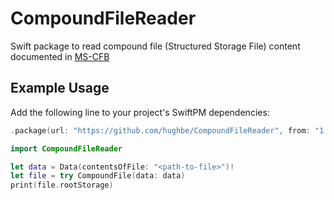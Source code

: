 # CompoundFileReader

Swift package to read compound file (Structured Storage File) content documented in [MS-CFB](https://docs.microsoft.com/en-us/openspecs/windows_protocols/ms-cfb/53989ce4-7b05-4f8d-829b-d08d6148375b)

## Example Usage

Add the following line to your project's SwiftPM dependencies:
```swift
.package(url: "https://github.com/hughbe/CompoundFileReader", from: "1.0.0"),
```

```swift
import CompoundFileReader

let data = Data(contentsOfFile: "<path-to-file>")!
let file = try CompoundFile(data: data)
print(file.rootStorage)
```
